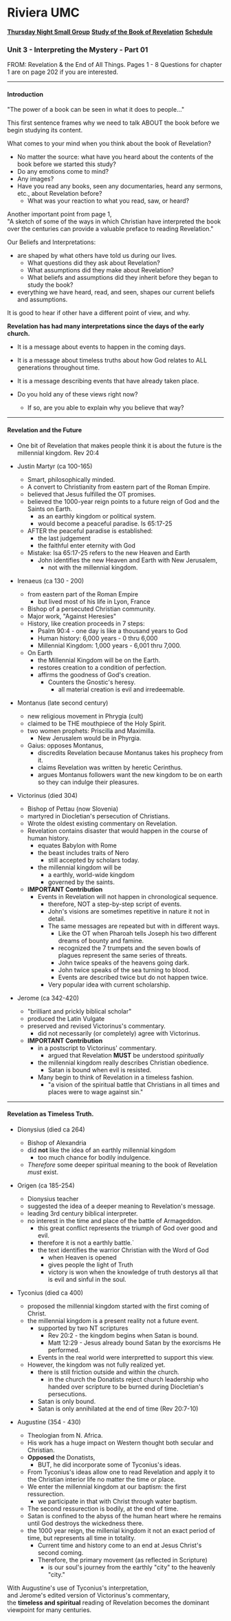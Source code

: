 # Riviera UMC
**[Thursday Night Small Group](/README.md)**
**[Study of the Book of Revelation](/Revelation/README.md)**
**[Schedule](/00-Schedule.md)**

### Unit 3 - Interpreting the Mystery - Part 01
FROM: Revelation & the End of All Things.
Pages 1 - 8
Questions for chapter 1 are on page 202 if you are interested.

---
#### Introduction

"The power of a book can be seen in what it does to people..."

This first sentence frames why we need to talk ABOUT the book before we begin studying its content.

What comes to your mind when you think about the book of Revelation?
- No matter the source: what have you heard about the contents of the book before we started this study?
- Do any emotions come to mind?
- Any images?
- Have you read any books, seen any documentaries, heard any sermons, etc., about Revelation before?
  - What was your reaction to what you read, saw, or heard?

Another important point from page 1,<br />
"A sketch of some of the ways in which Christian have interpreted the book over the centuries can provide a valuable preface to reading Revelation."

Our Beliefs and Interpretations:
- are shaped by what others have told us during our lives.
  - What questions did they ask about Revelation?
  - What assumptions did they make about Revelation?
  - What beliefs and assumptions did they inherit before they began to study the book?
- everything we have heard, read, and seen, shapes our current beliefs and assumptions.

It is good to hear if other have a different point of view, and why.

**Revelation has had many interpretations since the days of the early church.**
- It is a message about events to happen in the coming days.
- It is a message about timeless truths about how God relates to ALL generations throughout time.
- It is a message describing events that have already taken place.

- Do you hold any of these views right now?
  - If so, are you able to explain why you believe that way?

---
#### Revelation and the Future

- One bit of Revelation that makes people think it is about the future is the millennial kingdom. Rev 20:4

- Justin Martyr (ca 100-165)
  - Smart, philosophically minded.
  - A convert to Christianity from eastern part of the Roman Empire.
  - believed that Jesus fulfilled the OT promises.
  - believed the 1000-year reign points to a future reign of God and the Saints on Earth.
    - as an earthly kingdom or political system.
	- would become a peaceful paradise. Is 65:17-25
  - AFTER the peaceful paradise is established:
    - the last judgement
	- the faithful enter eternity with God
  - Mistake: Isa 65:17-25 refers to the new Heaven and Earth
    - John identifies the new Heaven and Earth with New Jerusalem,
	  - not with the millennial kingdom.

- Irenaeus (ca 130 - 200)
  - from eastern part of the Roman Empire
    - but lived most of his life in Lyon, France
  - Bishop of a persecuted Christian community.
  - Major work, "Against Heresies"
  - History, like creation proceeds in 7 steps:
    - Psalm 90:4 - one day is like a thousand years to God
	- Human history: 6,000 years - 0 thru 6,000
	- Millennial Kingdom: 1,000 years - 6,001 thru 7,000.
  - On Earth
    - the Millennial Kingdom will be on the Earth.
	- restores creation to a condition of perfection.
	- affirms the goodness of God's creation.
	  - Counters the Gnostic's heresy.
	    - all material creation is evil and irredeemable.

- Montanus (late second century)
  - new religious movement in Phrygia (cult)
  - claimed to be THE mouthpiece of the Holy Spirit.
  - two women prophets: Priscilla and Maximilla.
    - New Jerusalem would be in Phyrgia.
  - Gaius: opposes Montanus,
    - discredits Revelation because Montanus takes his prophecy from it.
	- claims Revelation was written by heretic Cerinthus.
	- argues Montanus followers want the new kingdom to be on earth so they can indulge their pleasures.

- Victorinus (died 304)
  - Bishop of Pettau (now Slovenia)
  - martyred in Diocletian's persecution of Christians.
  - Wrote the oldest existing commentary on Revelation.
  - Revelation contains disaster that would happen in the course of human history.
    - equates Babylon with Rome
	- the beast includes traits of Nero
	  - still accepted by scholars today.
	- the millennial kingdom will be
	  - a earthly, world-wide kingdom
	  - governed by the saints.
  - **IMPORTANT Contribution**
    - Events in Revelation will not happen in chronological sequence.
	  - therefore, NOT a step-by-step script of events.
	  - John's visions are sometimes repetitive in nature it not in detail.
      - The same messages are repeated but with in different ways.
	    - Like the OT when Pharoah tells Joseph his two different dreams of bounty and famine.
		- recognized the 7 trumpets and the seven bowls of plagues represent the same series of threats.
		- John twice speaks of the heavens going dark.
		- John twice speaks of the sea turning to blood.
		- Events are described twice but do not happen twice.
	  - Very popular idea with current scholarship.

- Jerome (ca 342-420)
  - "brilliant and prickly biblical scholar"
  - produced the Latin Vulgate
  - preserved and revised Victorinus's commentary.
    - did not necessarily (or completely) agree with Victorinus.
  - **IMPORTANT Contribution**
    - in a postscript to Victorinus' commentary.
	  - argued that Revelation **MUST** be understood _spiritually_
	- the millennial kingdom really describes Christian obedience.
	  - Satan is bound when evil is resisted.
	- Many begin to think of Revelation in a timeless fashion.
	  - "a vision of the spiritual battle that Christians in all times and places were to wage against sin."

---
#### Revelation as Timeless Truth.

- Dionysius (died ca 264)
  - Bishop of Alexandria
  - did **not** like the idea of an earthly millennial kingdom
    - too much chance for bodily indulgence.
  - _Therefore_ some deeper spiritual meaning to the book of Revelation _must_ exist.

- Origen (ca 185-254)
  - Dionysius teacher
  - suggested the idea of a deeper meaning to Revelation's message.
  - leading 3rd century biblical interpreter.
  - no interest in the time and place of the battle of Armageddon.
    - this great conflict represents the triumph of God over good and evil.
	- therefore it is not a earthly battle.`
    - the text identifies the warrior Christian with the Word of God
	  - when Heaven is opened
	  - gives people the light of Truth
	  - victory is won when the knowledge of truth destorys all that is evil and sinful in the soul.

- Tyconius (died ca 400)
  - proposed the millennial kingdom started with the first coming of Christ.
  - the millennial kingdom is a present reality not a future event.
    - supported by two NT scriptures
	  - Rev 20:2 - the kingdom begins when Satan is bound.
	  - Matt 12:29 - Jesus already bound Satan by the exorcisms He performed.
	- Events in the real world were interpretted to support this view.
  - However, the kingdom was not fully realized yet.
    - there is still friction outside and within the church.
	  - in the church the Donatists reject church leadership who handed over scripture to be burned during Diocletian's persecutions.
	- Satan is only bound.
	- Satan is only annihilated at the end of time (Rev 20:7-10)

- Augustine (354 - 430)
  - Theologian from N. Africa.
  - His work has a huge impact on Western thought both secular and Christian.
  - **Opposed** the Donatists,
    - BUT, he did incorporate some of Tyconius's ideas.
  - From Tyconius's ideas allow one to read Revelation and apply it to the Christian interior life no matter the time or place.
  - We enter the millennial kingdom at our baptism: the first ressurection.
    - we participate in that with Christ through water baptism.
  - The second ressurection is bodily, at the end of time.
  - Satan is confined to the abyss of the human heart where he remains until God destroys the wickedness there.
  - the 1000 year reign, the millenial kingdom it not an exact period of time, but represents all time in totality.
    - Current time and history come to an end at Jesus Christ's second coming.
    - Therefore, the primary movement (as reflected in Scripture)
	  - is our soul's journey from the earthly "city" to the heavenly "city."

With Augustine's use of Tyconius's interpretation,<br />
and Jerome's edited version of Victorinus's commentary,<br />
the **timeless and spiritual** reading of Revelation becomes the dominant viewpoint for many centuries.
















